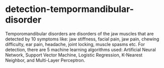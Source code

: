 # detection-tempormandibular-disorder
Temporomandibular disorders are disorders of the jaw muscles that are detected by 10 symptoms like: jaw stiffness, facial pain, jaw pain, chewing difficulty, ear pain, headache, joint locking, muscle spasms etc. 
For detection, there are 5 machine learning algorithms used: Artificial Neural Network, Support Vector Machine, Logistic Regression, K-Nearest Neighbor, and Multi-Layer Perceptron.
